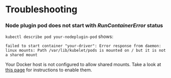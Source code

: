# Troubleshooting

### Node plugin pod does not start with *RunContainerError* status 

`kubectl describe pod your-nodeplugin-pod` shows:
```
failed to start container "your-driver": Error response from daemon:
linux mounts: Path /var/lib/kubelet/pods is mounted on / but it is not a shared mount
```

Your Docker host is not configured to allow shared mounts. Take a look at [this page][docker-shared-mount] for instructions to enable them.

[docker-shared-mount]: https://docs.portworx.com/knowledgebase/shared-mount-propogation.html
